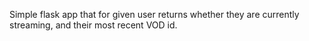 Simple flask app that for given user returns whether they are currently streaming, and their most recent VOD id.
